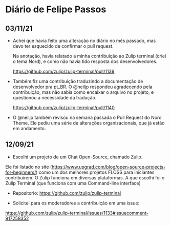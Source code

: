 # Diário de Felipe Passos

## 03/11/21

+ Achei que havia feito uma alteração no diário no mês passado, mas devo ter esquecido de confirmar o pull request.

  Na anotação, havia relatado a minha contribuição ao Zulip terminal (criei o tema Nord), e como não havia tido resposta dos desenvolvedores.

  https://github.com/zulip/zulip-terminal/pull/1139
  
+ Também fiz uma contribuição traduzindo a documentação de desenvolvedor pra pt_BR. O @neiljp respondeu agradecendo pela contribuição, mas não sabia como encaixar o arquivo no projeto, e questionou a necessidade da tradução.

  https://github.com/zulip/zulip-terminal/pull/1140
  
+ O @neiljp também revisou na semana passada o Pull Request do Nord Theme. Ele pediu uma série de alterações organizacionais, que já estão em andamento.

## 12/09/21

+ Escolhi um projeto de um Chat Open-Source, chamado Zulip.

Ele foi listado no site (https://www.upgrad.com/blog/open-source-projects-for-beginners/) como um dos melhores projetos FLOSS para iniciantes contribuirem. O Zulip funciona em diversas plataformas. A que escolhi foi o Zulip Terminal (que funciona com uma Command-line interface)

+ Repositorio: https://github.com/zulip/zulip-terminal

+ Solicitei para os moderadores a contribuição em uma issue:

https://github.com/zulip/zulip-terminal/issues/1133#issuecomment-917258352

